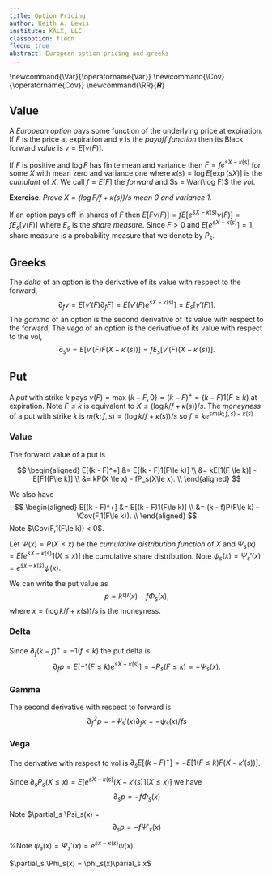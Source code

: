 ```yaml
---
title: Option Pricing
author: Keith A. Lewis
institute: KALX, LLC
classoption: fleqn
fleqn: true
abstract: European option pricing and greeks
...
```


\newcommand{\Var}{\operatorname{Var}}
\newcommand{\Cov}{\operatorname{Cov}}
\newcommand{\RR}{𝑹}

## Value

A _European option_ pays some function of the underlying price at expiration.
If $F$ is the price at expiration and $\nu$ is the _payoff function_
then its Black forward _value_ is ${v = E[\nu(F)]}$.

If $F$ is positive and $\log F$ has finite mean and variance then
$F = fe^{sX - \kappa(s)}$ for some $X$ with mean zero and variance one
where $\kappa(s) = \log E[\exp(sX)]$ is the _cumulant_ of $X$.
We call $f = E[F]$ the _forward_ and $s = \Var(\log F)$ the _vol_.

__Exercise__. _Prove ${X = (\log F/f + \kappa(s))/s}$ mean 0 and variance 1_.

If an option pays off in shares of $F$ then 
$E[F\nu(F)] = fE[ e^{sX - \kappa(s)}\nu(F)] = fE_s[\nu(F)]$
where $E_s$ is the _share measure_.
Since $F > 0$ and $E[e^{sX - \kappa(s)}] = 1$, share measure is a probability measure
that we denote by $P_s$.

## Greeks

The _delta_ of an option is the derivative of its value with respect to the forward,
$$
	\partial_f v = E[\nu'(F)\partial_f F] = E[\nu'(F)e^{sX - \kappa(s)}] = E_s[\nu'(F)].
$$
The _gamma_ of an option is the second derivative of its value with respect to the forward,
The _vega_ of an option is the derivative of its value with respect to the vol,
$$
	\partial_s v = E[\nu'(F) F (X - \kappa'(s))] = f E_s[\nu'(F) (X - \kappa'(s))].
$$

## Put

A _put_ with strike $k$ pays $\nu(F) = \max\{k - F, 0\} = (k - F)^+ = (k - F)1(F\ge k)$ at expiration.
Note $F\le k$ is equivalent to $X\le (\log k/f + \kappa(s))/s$.
The _moneyness_ of a put with strike $k$ is ${m(k; f, s) = (\log k/f + \kappa(s))/s}$
so $f = ke^{sm(k;f,s) - \kappa(s)}$

### Value

The forward value of a put is

$$
\begin{aligned}
E[(k - F)^+] &= E[(k - F)1(F\le k)] \\
	&= kE[1(F \le k)] - E[F1(F\le k)] \\
	&= kP(X \le x) - fP_s(X\le x). \\
\end{aligned}
$$

We also have
$$
\begin{aligned}
E[(k - F)^+] &= E[(k - F)1(F\le k)] \\
	&= (k - f)P(F\le k) - \Cov(F,1(F\le k)). \\
\end{aligned}
$$
Note $\Cov(F,1(F\le k)) < 0$.

Let $\Psi(x) = P(X\le x)$ be the _cumulative distribution function_ of $X$
and ${\Psi_s(x) = E[e^{sX - \kappa(s)} 1(X\le x)]}$
the cumulative share distribution.
Note $\psi_s(x) = \Psi_s'(x) = e^{sx - \kappa(s)}\psi(x)$.

We can write the put value as
$$
	p = k\Psi(x) - f\Phi_s(x),
$$
where $x = (\log k/f + \kappa(s))/s$ is the moneyness.

### Delta

Since $\partial_f (k - f)^+ = -1(f \le k)$ the put delta is
$$
	\partial_f p = E[-1(F \le k)e^{sX - \kappa(s)}] = -P_s(F\le k) = -\Psi_s(x).
$$

### Gamma

The second derivative with respect to forward is
$$
	\partial_f^2 p = -\Psi_s'(x)\partial_f x = -\psi_s(x)/fs
$$

### Vega

The derivative with respect to vol is
$\partial_s E[(k - F)^+] = -E[1(F\le k)F(X - \kappa'(s))]$.

Since $\partial_s P_s(X\le x) = E[e^{sX - \kappa(s)}(X - \kappa'(s)1(X\le x)]$
we have
$$
	\partial_s p = -f\Phi_s(x)
$$

Note $\partial_s \Psi_s(x) = 
$$
	\partial_s p = -f\Psi'_x(x)
$$

%Note $\psi_s(x) = \Psi_s'(x) = e^{sx - \kappa(s)}\psi(x)$.

$\partial_s \Phi_s(x) = \phi_s(x)\parial_s x$

